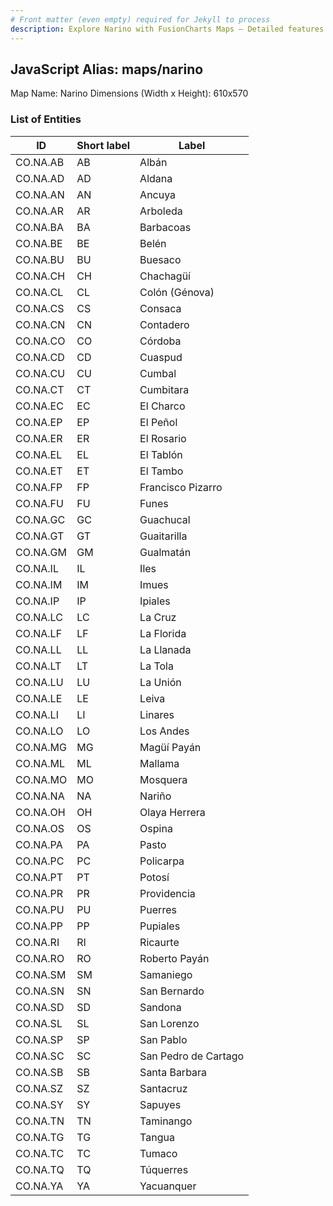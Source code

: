 ```yaml
---
# Front matter (even empty) required for Jekyll to process
description: Explore Narino with FusionCharts Maps – Detailed features for seamless integration. Try now & enhance your data visualization today! 
---
```


## JavaScript Alias: maps/narino

Map Name: Narino
Dimensions (Width x Height): 610x570





### List of Entities

ID | Short label | Label
---|---|---|
CO.NA.AB|AB|Albán
CO.NA.AD|AD|Aldana
CO.NA.AN|AN|Ancuya
CO.NA.AR|AR|Arboleda
CO.NA.BA|BA|Barbacoas
CO.NA.BE|BE|Belén
CO.NA.BU|BU|Buesaco
CO.NA.CH|CH|Chachagüí
CO.NA.CL|CL|Colón (Génova)
CO.NA.CS|CS|Consaca
CO.NA.CN|CN|Contadero
CO.NA.CO|CO|Córdoba
CO.NA.CD|CD|Cuaspud
CO.NA.CU|CU|Cumbal
CO.NA.CT|CT|Cumbitara
CO.NA.EC|EC|El Charco
CO.NA.EP|EP|El Peñol
CO.NA.ER|ER|El Rosario
CO.NA.EL|EL|El Tablón
CO.NA.ET|ET|El Tambo
CO.NA.FP|FP|Francisco Pizarro
CO.NA.FU|FU|Funes
CO.NA.GC|GC|Guachucal
CO.NA.GT|GT|Guaitarilla
CO.NA.GM|GM|Gualmatán
CO.NA.IL|IL|Iles
CO.NA.IM|IM|Imues
CO.NA.IP|IP|Ipiales
CO.NA.LC|LC|La Cruz
CO.NA.LF|LF|La Florida
CO.NA.LL|LL|La Llanada
CO.NA.LT|LT|La Tola
CO.NA.LU|LU|La Unión
CO.NA.LE|LE|Leiva
CO.NA.LI|LI|Linares
CO.NA.LO|LO|Los Andes
CO.NA.MG|MG|Magüí Payán
CO.NA.ML|ML|Mallama
CO.NA.MO|MO|Mosquera
CO.NA.NA|NA|Nariño
CO.NA.OH|OH|Olaya Herrera
CO.NA.OS|OS|Ospina
CO.NA.PA|PA|Pasto
CO.NA.PC|PC|Policarpa
CO.NA.PT|PT|Potosí
CO.NA.PR|PR|Providencia
CO.NA.PU|PU|Puerres
CO.NA.PP|PP|Pupiales
CO.NA.RI|RI|Ricaurte
CO.NA.RO|RO|Roberto Payán
CO.NA.SM|SM|Samaniego
CO.NA.SN|SN|San Bernardo
CO.NA.SD|SD|Sandona
CO.NA.SL|SL|San Lorenzo
CO.NA.SP|SP|San Pablo
CO.NA.SC|SC|San Pedro de Cartago
CO.NA.SB|SB|Santa Barbara
CO.NA.SZ|SZ|Santacruz
CO.NA.SY|SY|Sapuyes
CO.NA.TN|TN|Taminango
CO.NA.TG|TG|Tangua
CO.NA.TC|TC|Tumaco
CO.NA.TQ|TQ|Túquerres
CO.NA.YA|YA|Yacuanquer